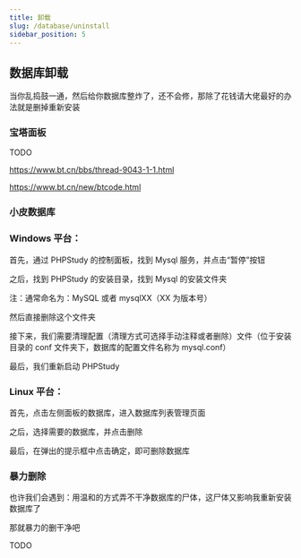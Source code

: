 ```yaml
---
title: 卸载
slug: /database/uninstall
sidebar_position: 5
---
```


## 数据库卸载

当你乱捣鼓一通，然后给你数据库整炸了，还不会修，那除了花钱请大佬最好的办法就是删掉重新安装

### 宝塔面板

TODO

https://www.bt.cn/bbs/thread-9043-1-1.html

https://www.bt.cn/new/btcode.html

### 小皮数据库

### Windows 平台：

首先，通过 PHPStudy 的控制面板，找到 Mysql 服务，并点击“暂停”按钮

之后，找到 PHPStudy 的安装目录，找到 Mysql 的安装文件夹

注：通常命名为：MySQL 或者 mysqlXX（XX 为版本号）

然后直接删除这个文件夹

接下来，我们需要清理配置（清理方式可选择手动注释或者删除）文件（位于安装目录的 conf 文件夹下，数据库的配置文件名称为 mysql.conf）

最后，我们重新启动 PHPStudy 

### Linux 平台：

首先，点击左侧面板的数据库，进入数据库列表管理页面

之后，选择需要的数据库，并点击删除

最后，在弹出的提示框中点击确定，即可删除数据库

### 暴力删除

也许我们会遇到：用温和的方式弄不干净数据库的尸体，这尸体又影响我重新安装数据库了

那就暴力的删干净吧

TODO
